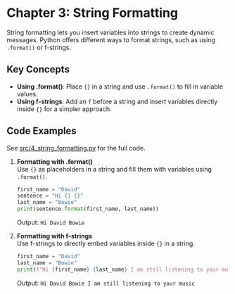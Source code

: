 # Chapter 3: String Formatting

String formatting lets you insert variables into strings to create dynamic messages. Python offers different ways to format strings, such as using `.format()` or f-strings.

## Key Concepts
- **Using .format()**: Place `{}` in a string and use `.format()` to fill in variable values.
- **Using f-strings**: Add an `f` before a string and insert variables directly inside `{}` for a simpler approach.

## Code Examples
See [src/4_string_formatting.py](../../src/004_string_formatting/4_string_formatting.py) for the full code.

1. **Formatting with .format()**  
   Use `{}` as placeholders in a string and fill them with variables using `.format()`.

   ```python
   first_name = "David"
   sentence = "Hi {} {}"
   last_name = "Bowie"
   print(sentence.format(first_name, last_name))
   ```

   Output: `Hi David Bowie`

2. **Formatting with f-strings**  
   Use f-strings to directly embed variables inside `{}` in a string.

   ```python
   first_name = "David"
   last_name = "Bowie"
   print(f"Hi {first_name} {last_name} I am still listening to your music")
   ```

   Output: `Hi David Bowie I am still listening to your music`